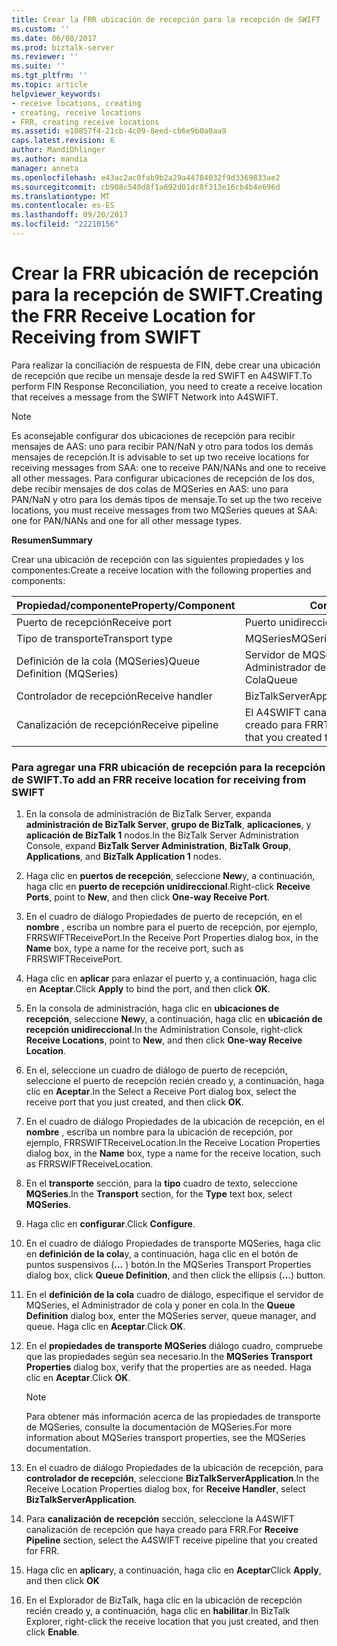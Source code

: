 ```yaml
---
title: Crear la FRR ubicación de recepción para la recepción de SWIFT | Documentos de Microsoft
ms.custom: ''
ms.date: 06/08/2017
ms.prod: biztalk-server
ms.reviewer: ''
ms.suite: ''
ms.tgt_pltfrm: ''
ms.topic: article
helpviewer_keywords:
- receive locations, creating
- creating, receive locations
- FRR, creating receive locations
ms.assetid: e10857f4-21cb-4c09-8eed-cb6e9b0a0aa9
caps.latest.revision: 6
author: MandiOhlinger
ms.author: mandia
manager: anneta
ms.openlocfilehash: e43ac2ac0fab9b2a29a44784032f9d3369833ae2
ms.sourcegitcommit: cb908c540d8f1a692d01dc8f313e16cb4b4e696d
ms.translationtype: MT
ms.contentlocale: es-ES
ms.lasthandoff: 09/20/2017
ms.locfileid: "22210156"
---
```

# <a name="creating-the-frr-receive-location-for-receiving-from-swift"></a><span data-ttu-id="586a9-102">Crear la FRR ubicación de recepción para la recepción de SWIFT.</span><span class="sxs-lookup"><span data-stu-id="586a9-102">Creating the FRR Receive Location for Receiving from SWIFT</span></span>
<span data-ttu-id="586a9-103">Para realizar la conciliación de respuesta de FIN, debe crear una ubicación de recepción que recibe un mensaje desde la red SWIFT en A4SWIFT.</span><span class="sxs-lookup"><span data-stu-id="586a9-103">To perform FIN Response Reconciliation, you need to create a receive location that receives a message from the SWIFT Network into A4SWIFT.</span></span>  
  
> [!NOTE]
>  <span data-ttu-id="586a9-104">Es aconsejable configurar dos ubicaciones de recepción para recibir mensajes de AAS: uno para recibir PAN/NaN y otro para todos los demás mensajes de recepción.</span><span class="sxs-lookup"><span data-stu-id="586a9-104">It is advisable to set up two receive locations for receiving messages from SAA: one to receive PAN/NANs and one to receive all other messages.</span></span> <span data-ttu-id="586a9-105">Para configurar ubicaciones de recepción de los dos, debe recibir mensajes de dos colas de MQSeries en AAS: uno para PAN/NaN y otro para los demás tipos de mensaje.</span><span class="sxs-lookup"><span data-stu-id="586a9-105">To set up the two receive locations, you must receive messages from two MQSeries queues at SAA: one for PAN/NANs and one for all other message types.</span></span>  
  
 <span data-ttu-id="586a9-106">**Resumen**</span><span class="sxs-lookup"><span data-stu-id="586a9-106">**Summary**</span></span>  
  
 <span data-ttu-id="586a9-107">Crear una ubicación de recepción con las siguientes propiedades y los componentes:</span><span class="sxs-lookup"><span data-stu-id="586a9-107">Create a receive location with the following properties and components:</span></span>  
  
|<span data-ttu-id="586a9-108">Propiedad/componente</span><span class="sxs-lookup"><span data-stu-id="586a9-108">Property/Component</span></span>|<span data-ttu-id="586a9-109">Configuración</span><span class="sxs-lookup"><span data-stu-id="586a9-109">Setting</span></span>|  
|-------------------------|-------------|  
|<span data-ttu-id="586a9-110">Puerto de recepción</span><span class="sxs-lookup"><span data-stu-id="586a9-110">Receive port</span></span>|<span data-ttu-id="586a9-111">Puerto unidireccional</span><span class="sxs-lookup"><span data-stu-id="586a9-111">One-way port</span></span>|  
|<span data-ttu-id="586a9-112">Tipo de transporte</span><span class="sxs-lookup"><span data-stu-id="586a9-112">Transport type</span></span>|<span data-ttu-id="586a9-113">MQSeries</span><span class="sxs-lookup"><span data-stu-id="586a9-113">MQSeries</span></span>|  
|<span data-ttu-id="586a9-114">Definición de la cola (MQSeries)</span><span class="sxs-lookup"><span data-stu-id="586a9-114">Queue Definition (MQSeries)</span></span>|<span data-ttu-id="586a9-115">Servidor de MQSeries</span><span class="sxs-lookup"><span data-stu-id="586a9-115">MQSeries server</span></span><br /><span data-ttu-id="586a9-116">Administrador de cola</span><span class="sxs-lookup"><span data-stu-id="586a9-116">Queue manager</span></span><br /><span data-ttu-id="586a9-117">Cola</span><span class="sxs-lookup"><span data-stu-id="586a9-117">Queue</span></span>|  
|<span data-ttu-id="586a9-118">Controlador de recepción</span><span class="sxs-lookup"><span data-stu-id="586a9-118">Receive handler</span></span>|<span data-ttu-id="586a9-119">BizTalkServerApplication</span><span class="sxs-lookup"><span data-stu-id="586a9-119">BizTalkServerApplication</span></span>|  
|<span data-ttu-id="586a9-120">Canalización de recepción</span><span class="sxs-lookup"><span data-stu-id="586a9-120">Receive pipeline</span></span>|<span data-ttu-id="586a9-121">El A4SWIFT canalización de recepción que haya creado para FRR</span><span class="sxs-lookup"><span data-stu-id="586a9-121">The A4SWIFT receive pipeline that you created for FRR</span></span>|  
  
### <a name="to-add-an-frr-receive-location-for-receiving-from-swift"></a><span data-ttu-id="586a9-122">Para agregar una FRR ubicación de recepción para la recepción de SWIFT.</span><span class="sxs-lookup"><span data-stu-id="586a9-122">To add an FRR receive location for receiving from SWIFT</span></span>  
  
1.  <span data-ttu-id="586a9-123">En la consola de administración de BizTalk Server, expanda **administración de BizTalk Server**, **grupo de BizTalk**, **aplicaciones**, y **aplicación de BizTalk 1** nodos.</span><span class="sxs-lookup"><span data-stu-id="586a9-123">In the BizTalk Server Administration Console, expand **BizTalk Server Administration**, **BizTalk Group**, **Applications**, and  **BizTalk Application 1** nodes.</span></span>  
  
2.  <span data-ttu-id="586a9-124">Haga clic en **puertos de recepción**, seleccione **New**y, a continuación, haga clic en **puerto de recepción unidireccional**.</span><span class="sxs-lookup"><span data-stu-id="586a9-124">Right-click **Receive Ports**, point to **New**, and then click **One-way Receive Port**.</span></span>  
  
3.  <span data-ttu-id="586a9-125">En el cuadro de diálogo Propiedades de puerto de recepción, en el **nombre** , escriba un nombre para el puerto de recepción, por ejemplo, FRRSWIFTReceivePort.</span><span class="sxs-lookup"><span data-stu-id="586a9-125">In the Receive Port Properties dialog box, in the **Name** box, type a name for the receive port, such as FRRSWIFTReceivePort.</span></span>  
  
4.  <span data-ttu-id="586a9-126">Haga clic en **aplicar** para enlazar el puerto y, a continuación, haga clic en **Aceptar**.</span><span class="sxs-lookup"><span data-stu-id="586a9-126">Click **Apply** to bind the port, and then click **OK**.</span></span>  
  
5.  <span data-ttu-id="586a9-127">En la consola de administración, haga clic en **ubicaciones de recepción**, seleccione **New**y, a continuación, haga clic en **ubicación de recepción unidireccional**.</span><span class="sxs-lookup"><span data-stu-id="586a9-127">In the Administration Console, right-click **Receive Locations**, point to **New**, and then click **One-way Receive Location**.</span></span>  
  
6.  <span data-ttu-id="586a9-128">En el, seleccione un cuadro de diálogo de puerto de recepción, seleccione el puerto de recepción recién creado y, a continuación, haga clic en **Aceptar**.</span><span class="sxs-lookup"><span data-stu-id="586a9-128">In the Select a Receive Port dialog box, select the receive port that you just created, and then click **OK**.</span></span>  
  
7.  <span data-ttu-id="586a9-129">En el cuadro de diálogo Propiedades de la ubicación de recepción, en el **nombre** , escriba un nombre para la ubicación de recepción, por ejemplo, FRRSWIFTReceiveLocation.</span><span class="sxs-lookup"><span data-stu-id="586a9-129">In the Receive Location Properties dialog box, in the **Name** box, type a name for the receive location, such as FRRSWIFTReceiveLocation.</span></span>  
  
8.  <span data-ttu-id="586a9-130">En el **transporte** sección, para la **tipo** cuadro de texto, seleccione **MQSeries**.</span><span class="sxs-lookup"><span data-stu-id="586a9-130">In the **Transport** section, for the **Type** text box, select **MQSeries**.</span></span>  
  
9. <span data-ttu-id="586a9-131">Haga clic en **configurar**.</span><span class="sxs-lookup"><span data-stu-id="586a9-131">Click **Configure**.</span></span>  
  
10. <span data-ttu-id="586a9-132">En el cuadro de diálogo Propiedades de transporte MQSeries, haga clic en **definición de la cola**y, a continuación, haga clic en el botón de puntos suspensivos (**...** ) botón.</span><span class="sxs-lookup"><span data-stu-id="586a9-132">In the MQSeries Transport Properties dialog box, click **Queue Definition**, and then click the ellipsis (**…**) button.</span></span>  
  
11. <span data-ttu-id="586a9-133">En el **definición de la cola** cuadro de diálogo, especifique el servidor de MQSeries, el Administrador de cola y poner en cola.</span><span class="sxs-lookup"><span data-stu-id="586a9-133">In the **Queue Definition** dialog box, enter the MQSeries server, queue manager, and queue.</span></span> <span data-ttu-id="586a9-134">Haga clic en **Aceptar**.</span><span class="sxs-lookup"><span data-stu-id="586a9-134">Click **OK**.</span></span>  
  
12. <span data-ttu-id="586a9-135">En el **propiedades de transporte MQSeries** diálogo cuadro, compruebe que las propiedades según sea necesario.</span><span class="sxs-lookup"><span data-stu-id="586a9-135">In the **MQSeries Transport Properties** dialog box, verify that the properties are as needed.</span></span> <span data-ttu-id="586a9-136">Haga clic en **Aceptar**.</span><span class="sxs-lookup"><span data-stu-id="586a9-136">Click **OK**.</span></span>  
  
    > [!NOTE]
    >  <span data-ttu-id="586a9-137">Para obtener más información acerca de las propiedades de transporte de MQSeries, consulte la documentación de MQSeries.</span><span class="sxs-lookup"><span data-stu-id="586a9-137">For more information about MQSeries transport properties, see the MQSeries documentation.</span></span>  
  
13. <span data-ttu-id="586a9-138">En el cuadro de diálogo Propiedades de la ubicación de recepción, para **controlador de recepción**, seleccione **BizTalkServerApplication**.</span><span class="sxs-lookup"><span data-stu-id="586a9-138">In the Receive Location Properties dialog box, for **Receive Handler**, select **BizTalkServerApplication**.</span></span>  
  
14. <span data-ttu-id="586a9-139">Para **canalización de recepción** sección, seleccione la A4SWIFT canalización de recepción que haya creado para FRR.</span><span class="sxs-lookup"><span data-stu-id="586a9-139">For **Receive Pipeline** section, select the A4SWIFT receive pipeline that you created for FRR.</span></span>  
  
15. <span data-ttu-id="586a9-140">Haga clic en **aplicar**y, a continuación, haga clic en **Aceptar**</span><span class="sxs-lookup"><span data-stu-id="586a9-140">Click **Apply**, and then click **OK**</span></span>  
  
16. <span data-ttu-id="586a9-141">En el Explorador de BizTalk, haga clic en la ubicación de recepción recién creado y, a continuación, haga clic en **habilitar**.</span><span class="sxs-lookup"><span data-stu-id="586a9-141">In BizTalk Explorer, right-click the receive location that you just created, and then click **Enable**.</span></span>
